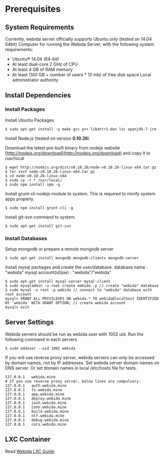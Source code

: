 # Prerequisites

## System Requirements

Currently, webida server officially supports Ubuntu only (tested on 14.04 64bit) Computer for running the Webida Server, with the following system requirements:

*   Ubuntu® 14.04 (64-bit)
*   At least dual-core 2 GHz of CPU
*   At least 4 GB of RAM memory
*   At least (100 GB + number of users * 10 mb) of free disk space Local administrator authority

## Install Dependencies

### Install Packages

Install Ubuntu Packages

```
$ sudo apt-get install -y make gcc g++ libattr1-dev lxc openjdk-7-jre
```

Install Node.js (tested on version **0.10.26**)

Download the latest pre-built binary from nodejs website [http://nodejs.org/download](http://nodejs.org/download) and copy it to /usr/local

```
$ wget http://nodejs.org/dist/v0.10.26/node-v0.10.26-linux-x64.tar.gz
$ tar zxvf node-v0.10.26-linux-x64.tar.gz
$ cd node-v0.10.26-linux-x64
$ sudo cp -r * /usr/local/
$ sudo npm install npm -g
```

Install grunt-cli nodejs module to system. This is required to minify system apps properly.

```
$ sudo npm install grunt-cli -g
```

Install git-svn command to system.

```
$ sudo apt-get install git-svn
```

### Install Databases

Setup mongodb or prepare a remote mongodb server

```
$ sudo apt-get install mongodb mongodb-clients mongodb-server
```

Install mysql packages and create the user/database. database name : "webida" mysql account(id/pw) : "webida"/"webida"

```
$ sudo apt-get install mysql-server mysql-client
$ sudo mysqladmin -u root create webida -p // create "webida" database
$ sudo mysql -u root -p webida // connect to "webida" database with root account
mysql> GRANT ALL PRIVILEGES ON webida.* TO webida@localhost IDENTIFIED BY 'webida' WITH GRANT OPTION; // create webida account
mysql> exit
```

## Server Settings

Webida servers should be run as webida user with 1002 uid. Run the following command in each servers.

```
$ sudo adduser --uid 1002 webida
```

If you will use reverse proxy server, webida servers can only be accessed by domain names, not by IP addresses. Set webida server domain names on DNS server. Or set domain names in local /etc/hosts file for tests.

```
127.0.0.1   webida.mine
# If you use reverse proxy server, below lines are compulsory.
127.0.0.1   auth.webida.mine
127.0.0.1   fs.webida.mine
127.0.0.1   app.webida.mine
127.0.0.1   deploy.webida.mine
127.0.0.1   jash.webida.mine
127.0.0.1   conn.webida.mine
127.0.0.1   build.webida.mine
127.0.0.1   ntf.webida.mine
127.0.0.1   debug.webida.mine
127.0.0.1   cors.webida.mine
```

## LXC Container

Read [Webida LXC Guide](./lxc-guide.md)